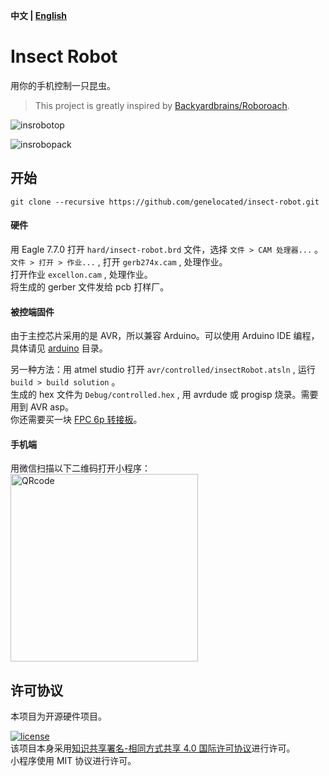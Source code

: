 __中文 | [English](./README.en.md)__
# Insect Robot
用你的手机控制一只昆虫。  
>This project is greatly inspired by [Backyardbrains/Roboroach](https://github.com/backyardbrains/roboroach).  

![insrobotop](https://user-images.githubusercontent.com/31200881/40276701-9018be3c-5c43-11e8-9cd4-dfcd022ba257.jpg)

![insrobopack](https://user-images.githubusercontent.com/31200881/40276703-92aff142-5c43-11e8-9227-4ccae34ab8b3.jpg)

## 开始
```Shell
git clone --recursive https://github.com/genelocated/insect-robot.git
```
#### 硬件
用 Eagle 7.7.0 打开 `hard/insect-robot.brd` 文件，选择 `文件 > CAM 处理器...` 。  
`文件 > 打开 > 作业...` , 打开 `gerb274x.cam` , 处理作业。  
打开作业 `excellon.cam` , 处理作业。  
将生成的 gerber 文件发给 pcb 打样厂。

#### 被控端固件

由于主控芯片采用的是 AVR，所以兼容 Arduino。可以使用 Arduino IDE 编程，具体请见 [arduino](./arduino/) 目录。

另一种方法：用 atmel studio 打开 `avr/controlled/insectRobot.atsln` , 运行 `build > build solution` 。  
生成的 hex 文件为 `Debug/controlled.hex` , 用 avrdude 或 progisp 烧录。需要用到 AVR asp。  
你还需要买一块 [FPC 6p 转接板](https://s.taobao.com/search?q=fpc+转接板+直插)。

#### 手机端
用微信扫描以下二维码打开小程序：  
<img alt='QRcode' width='300' src='https://user-images.githubusercontent.com/31200881/40267482-84c31bc2-5b8f-11e8-92a8-6d1d5c3509b5.jpg'></img>

## 许可协议
本项目为开源硬件项目。

[![license](https://mirrors.creativecommons.org/presskit/buttons/88x31/svg/by-sa.svg)](https://creativecommons.org/licenses/by-sa/4.0/deed.zh)  
该项目本身采用[知识共享署名-相同方式共享 4.0 国际许可协议](https://creativecommons.org/licenses/by-sa/4.0/deed.zh)进行许可。  
小程序使用 MIT 协议进行许可。

